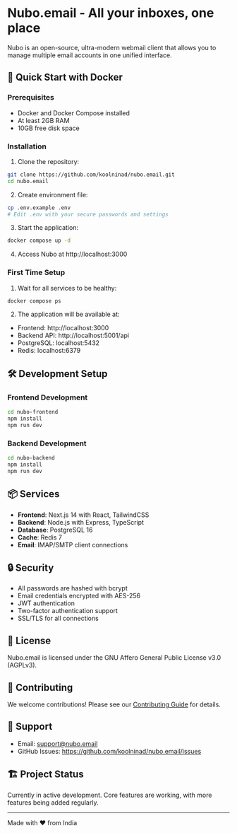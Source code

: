 # Nubo.email - All your inboxes, one place

Nubo is an open-source, ultra-modern webmail client that allows you to manage multiple email accounts in one unified interface.

## 🚀 Quick Start with Docker

### Prerequisites
- Docker and Docker Compose installed
- At least 2GB RAM
- 10GB free disk space

### Installation

1. Clone the repository:
```bash
git clone https://github.com/koolninad/nubo.email.git
cd nubo.email
```

2. Create environment file:
```bash
cp .env.example .env
# Edit .env with your secure passwords and settings
```

3. Start the application:
```bash
docker compose up -d
```

4. Access Nubo at http://localhost:3000

### First Time Setup

1. Wait for all services to be healthy:
```bash
docker compose ps
```

2. The application will be available at:
- Frontend: http://localhost:3000
- Backend API: http://localhost:5001/api
- PostgreSQL: localhost:5432
- Redis: localhost:6379

## 🛠️ Development Setup

### Frontend Development
```bash
cd nubo-frontend
npm install
npm run dev
```

### Backend Development
```bash
cd nubo-backend
npm install
npm run dev
```

## 📦 Services

- **Frontend**: Next.js 14 with React, TailwindCSS
- **Backend**: Node.js with Express, TypeScript
- **Database**: PostgreSQL 16
- **Cache**: Redis 7
- **Email**: IMAP/SMTP client connections

## 🔒 Security

- All passwords are hashed with bcrypt
- Email credentials encrypted with AES-256
- JWT authentication
- Two-factor authentication support
- SSL/TLS for all connections

## 📄 License

Nubo.email is licensed under the GNU Affero General Public License v3.0 (AGPLv3).

## 🤝 Contributing

We welcome contributions! Please see our [Contributing Guide](CONTRIBUTING.md) for details.

## 📧 Support

- Email: support@nubo.email
- GitHub Issues: https://github.com/koolninad/nubo.email/issues

## 🏗️ Project Status

Currently in active development. Core features are working, with more features being added regularly.

---

Made with ❤️ from India
